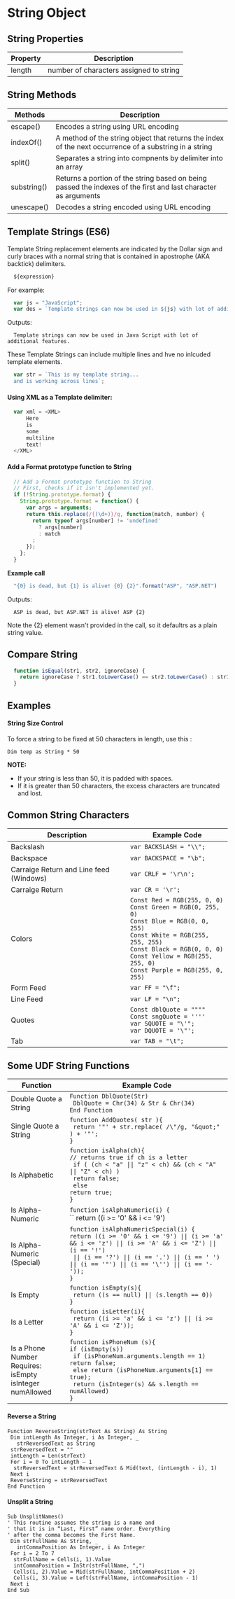 # String Object

## String Properties
| Property | Description |  
| --- | --- |  
| length | number of characters assigned to string | 

## String Methods
| Methods | Description |  
| --- | --- |  
| escape() | Encodes a string using URL encoding |  
| indexOf() | A method of the string object that returns the index of the next occurrence of a substring in a string |  
| split() | Separates a string into compnents by delimiter into an array |
| substring() | Returns a portion of the string based on being passed the indexes of the first and last character as arguments |  
| unescape() | Decodes a string encoded using URL encoding |  


## Template Strings (ES6)
Template String replacement elements are indicated by the Dollar sign and curly braces with a normal string that is contained in apostrophe (AKA backtick) delimiters.
```javascript
  ${expression}
```
For example:
```javascript
  var js = "JavaScript";
  var des = `Template strings can now be used in ${js} with lot of additional features.`;
```
Outputs:
```console
  Template strings can now be used in Java Script with lot of additional features.
```
These Template Strings can include multiple lines and hve no inlcuded template elements.
```javascript
  var str = `This is my template string...
  and is working across lines`;
```

#### Using XML as a Template delimiter:
```javascript
  var xml = <XML>
      Here 
      is 
      some 
      multiline 
      text!
  </XML>
```

#### Add a Format prototype function to String
```javascript
  // Add a Format prototype function to String
  // First, checks if it isn't implemented yet.
  if (!String.prototype.format) {
    String.prototype.format = function() {
      var args = arguments;
      return this.replace(/{(\d+)}/g, function(match, number) { 
        return typeof args[number] != 'undefined'
          ? args[number]
          : match
        ;
      });
    };
  }
```
**Example call**
```javascript
  "{0} is dead, but {1} is alive! {0} {2}".format("ASP", "ASP.NET")
```
Outputs: 
```console
  ASP is dead, but ASP.NET is alive! ASP {2}
```
Note the {2} element wasn't provided in the call, so it defaultrs as a plain string value.

## Compare String
```javascript
  function isEqual(str1, str2, ignoreCase) {
    return ignoreCase ? str1.toLowerCase() == str2.toLowerCase() : str1 == str2;
  }
```

## Examples 

#### String Size Control
To force a string to be fixed at 50 characters in length, use this :
```vbscript
Dim temp as String * 50
```
**NOTE:** 
- If your string is less than 50, it is padded with spaces. 
- If it is greater than 50 characters, the excess characters are truncated and lost.

## Common String Characters

| Description | Example Code |  
| ---- | ---- |  
| Backslash | `var BACKSLASH = "\\";` |  
| Backspace | `var BACKSPACE = "\b";` |  
| Carraige Return and Line feed  (Windows) | `var CRLF = '\r\n';` |    
| Carraige Return  | `var CR = '\r';` |    
| Colors | `Const Red = RGB(255, 0, 0)` <br> `Const Green = RGB(0, 255, 0)` <br> `Const Blue = RGB(0, 0, 255)` <br> `Const White = RGB(255, 255, 255)` <br> `Const Black = RGB(0, 0, 0)` <br> `Const Yellow = RGB(255, 255, 0)` <br> `Const Purple = RGB(255, 0, 255)` |  
| Form Feed | `var FF = "\f";` |  
| Line Feed | `var LF = "\n";` |  
| Quotes | `Const dblQuote = """"` <br> `Const sngQuote = ''''` <br> `var SQUOTE = "\'";` <br> `var DQUOTE = '\"';` |  
| Tab | `var TAB = "\t";` |  


## Some UDF String Functions
| Function | Example Code | 
| ---- | ---- | 
| Double Quote a String | ``Function DblQuote(Str)`` <br> `` DblQuote = Chr(34) & Str & Chr(34)`` <br> ``End Function `` | 
| Single Quote a String | ``function AddQuotes( str ){`` <br> `` return '"' + str.replace( /\"/g, "&quot;" ) + '"';`` <br> ``}`` | 
| Is Alphabetic | ``function isAlpha(ch){`` <br> ``// returns true if ch is a letter`` <br> `` if ( (ch < "a" \|\| "z" < ch) && (ch < "A" \|\| "Z" < ch) )`` <br> `` return false;`` <br> `` else`` <br> ``return true;`` <br> ``}`` | 
| Is Alpha-Numeric | ``function isAlphaNumeric(i) {`` <br> `` return ((i >= '0' && i <= '9') || (i >= 'a' && i <= 'z') || (i >= 'A' && i <= 'Z'));`` <br> ``}`` | 
| Is Alpha-Numeric (Special) | ``function isAlphaNumericSpecial(i) { `` <br> `` return ((i >= '0' && i <= '9') \|\| (i >= 'a' && i <= 'z') \|\| (i >= 'A' && i <= 'Z') \|\| (i == '!') `` <br> `` \|\| (i == '?') \|\| (i == '.') \|\| (i == ' ') \|\| (i == '"') \|\| (i == '\'') \|\| (i == '-'));`` <br> ``}`` | 
| Is Empty | ``function isEmpty(s){`` <br> `` return ((s == null) \|\| (s.length == 0))`` <br> ``}`` | 
| Is a Letter | ``function isLetter(i){ `` <br> `` return ((i >= 'a' && i <= 'z') \|\| (i >= 'A' && i <= 'Z'));`` <br> ``}`` | 
| Is a Phone Number <br> Requires: <br> isEmpty <br> isInteger <br> numAllowed | ``function isPhoneNum (s){`` <br> `` if (isEmpty(s)) `` <br> `` if (isPhoneNum.arguments.length == 1) return false;`` <br> `` else return (isPhoneNum.arguments[1] == true);`` <br> `` return (isInteger(s) && s.length == numAllowed)`` <br> ``}`` |


#### Reverse a String
```vbscript
Function ReverseString(strText As String) As String
 Dim intLength As Integer, i As Integer, _
   strReversedText as String
 strReversedText = ""
 intLength = Len(strText)
 For i = 0 To intLength – 1
  strReversedText = strReversedText & Mid(text, (intLength - i), 1)
 Next i
 ReverseString = strReversedText
End Function
```

#### Unsplit a String
```vbscript
Sub UnsplitNames()
' This routine assumes the string is a name and 
' that it is in “Last, First” name order. Everything 
' after the comma becomes the First Name.
 Dim strFullName As String, _
   intCommaPosition As Integer, i As Integer
 For i = 2 To 7
  strFullName = Cells(i, 1).Value
  intCommaPosition = InStr(strFullName, ",") 
  Cells(i, 2).Value = Mid(strFullName, intCommaPosition + 2)
  Cells(i, 3).Value = Left(strFullName, intCommaPosition - 1)
 Next i
End Sub
```

